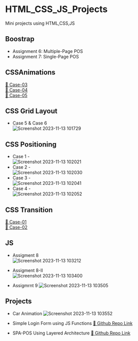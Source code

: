 # HTML_CSS_JS_Projects
Mini projects using HTML,CSS,JS

 ## Boostrap 
  - Assignment 6: Multiple-Page POS
  - Assignment 7: Single-Page POS

## CSSAnimations  
<a href="https://www.youtube.com/watch?v=5oB5X7IARvQ">🔗 Case-03</a><br>
<a href="https://www.youtube.com/watch?v=HjdNIYts2Bk">🔗 Case-04</a><br>
<a href="https://www.youtube.com/watch?v=CXxMkZuSC1U">🔗 Case-05</a><br>

## CSS Grid Layout<br>
 - Case 5 & Case 6<br>
![Screenshot 2023-11-13 101729](https://github.com/rashmisharmila/Css-transition-Css-animations-/assets/108237108/9de88c6a-1fbb-418f-a23f-06d3a72896ca)<br>

## CSS Positioning
- Case 1 - <br>
![Screenshot 2023-11-13 102021](https://github.com/rashmisharmila/Hotel_Management_System/assets/108237108/482696b9-97bc-42c3-ad82-940c9c627a01)<br>
- Case 2 - <br>
![Screenshot 2023-11-13 102030](https://github.com/rashmisharmila/Hotel_Management_System/assets/108237108/0a3ab7e2-cdd3-42e3-ab4f-a3d249259264)<br>
- Case 3 - <br>
![Screenshot 2023-11-13 102041](https://github.com/rashmisharmila/Hotel_Management_System/assets/108237108/9951eb17-423e-42da-8e36-cef97d4dc9cf)<br>
- Case 4 -<br>
![Screenshot 2023-11-13 102052](https://github.com/rashmisharmila/Hotel_Management_System/assets/108237108/297e8b4d-83da-4bf5-b6ef-31dba5ec341b)<br>

## CSS Transition
<a href="https://www.youtube.com/watch?v=XxBGmU2Ewa8">🔗 Case-01</a><br>
<a href="https://www.youtube.com/watch?v=tptNcgMxHGg">🔗 Case-02</a><br>

## JS
- Assigment 8 <br>
![Screenshot 2023-11-13 103212](https://github.com/rashmisharmila/Css-transition-Css-animations-/assets/108237108/648b2a47-f3fb-4e88-bee7-d71e8e6f3723)<br>

- Assigment 8-II <br>
![Screenshot 2023-11-13 103400](https://github.com/rashmisharmila/HTML_CSS_JS_Projects/assets/108237108/6c58c6f2-a081-405e-b3fd-8a988284b79c)

- Assigmrnt 9
![Screenshot 2023-11-13 103505](https://github.com/rashmisharmila/HTML_CSS_JS_Projects/assets/108237108/70aa3c2c-6ae1-438e-a52f-5b89295bddbc)

## Projects 
- Car Animation
![Screenshot 2023-11-13 103552](https://github.com/rashmisharmila/HTML_CSS_JS_Projects/assets/108237108/4ae729c7-d4e2-48b1-ae23-40c7e838f0ed)

- Simple Login Form using JS Functions
<a href="https://github.com/rashmisharmila/Simple_Login_Form.git"> 🔗 Github Repo Link<a><br>

- SPA-POS Using Layered Architecture
<a href="https://github.com/rashmisharmila/SAP-PlaceOrderSystem.gitt"> 🔗 Github Repo Link<a><br> 


